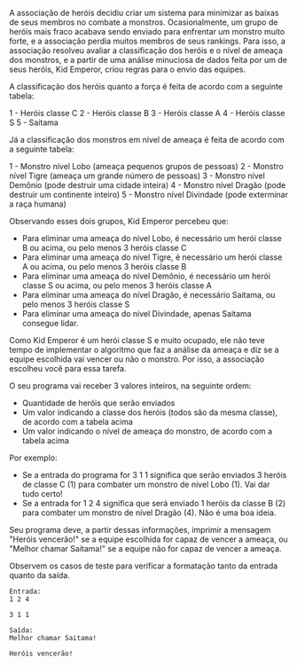 A associação de heróis decidiu criar um sistema para minimizar as baixas de seus membros no combate a monstros. Ocasionalmente, um grupo de heróis mais fraco acabava sendo enviado para enfrentar um monstro muito forte, e a associação perdia muitos membros de seus rankings. Para isso, a associação resolveu avaliar a classificação dos heróis e o nível de ameaça dos monstros, e a partir de uma análise minuciosa de dados feita por um de seus heróis, Kid Emperor, criou regras para o envio das equipes.

A classificação dos heróis quanto a força é feita de acordo com a seguinte tabela:

1 - Heróis classe C
2 - Heróis classe B
3 - Heróis classe A
4 - Heróis classe S
5 - Saitama

Já a classificação dos monstros em nível de ameaça é feita de acordo com a seguinte tabela:

1 - Monstro nível Lobo (ameaça pequenos grupos de pessoas)
2 - Monstro nível Tigre (ameaça um grande número de pessoas)
3 - Monstro nível Demônio (pode destruir uma cidade inteira)
4 - Monstro nível Dragão (pode destruir um continente inteiro)
5 - Monstro nível Divindade (pode exterminar a raça humana)

Observando esses dois grupos, Kid Emperor percebeu que:

- Para eliminar uma ameaça do nível Lobo, é necessário um herói classe B ou acima, ou pelo menos 3 heróis classe C
- Para eliminar uma ameaça do nível Tigre, é necessário um herói classe A ou acima, ou pelo menos 3 heróis classe B
- Para eliminar uma ameaça do nível Demônio, é necessário um herói classe S ou acima, ou pelo menos 3 heróis classe A
- Para eliminar uma ameaça do nível Dragão, é necessário Saitama, ou pelo menos 3 heróis classe S
- Para eliminar uma ameaça do nível Divindade, apenas Saitama consegue lidar.

Como Kid Emperor é um herói classe S e muito ocupado, ele não teve tempo de implementar o algoritmo que faz a análise da ameaça e diz se a equipe escolhida vai vencer ou não o monstro. Por isso, a associação escolheu você para essa tarefa.

O seu programa vai receber 3 valores inteiros, na seguinte ordem:
- Quantidade de heróis que serão enviados
- Um valor indicando a classe dos heróis (todos são da mesma classe), de acordo com a tabela acima
- Um valor indicando o nível de ameaça do monstro, de acordo com a tabela acima

Por exemplo:

- Se a entrada do programa for 3 1 1 significa que serão enviados 3 heróis de classe C (1) para combater um monstro de nível Lobo (1). Vai dar tudo certo!
- Se a entrada for 1 2 4 significa que será enviado 1 heróis da classe B (2) para combater um monstro de nível Dragão (4). Não é uma boa ideia.

Seu programa deve, a partir dessas informações, imprimir a mensagem "Heróis vencerão!" se a equipe escolhida for capaz de vencer a ameaça, ou "Melhor chamar Saitama!" se a equipe não for capaz de vencer a ameaça.

Observem os casos de teste para verificar a formatação tanto da entrada quanto da saída.

```
Entrada:
1 2 4

3 1 1
```

```
Saída:
Melhor chamar Saitama!

Heróis vencerão!
```